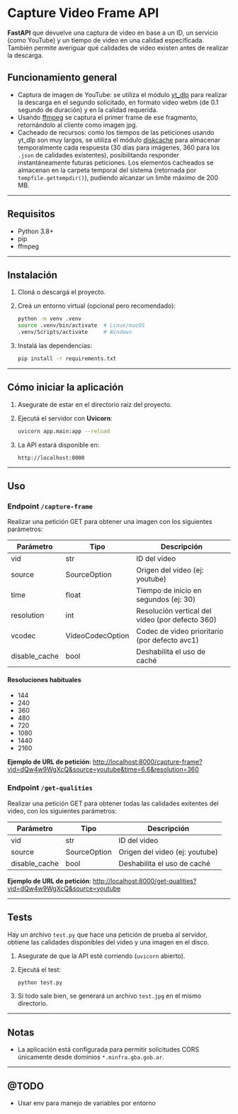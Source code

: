 # Capture Video Frame API

**FastAPI** que devuelve una captura de video en base a un ID, un servicio (como YouTube) y un tiempo de video en una calidad especificada. También permite averiguar qué calidades de video existen antes de realizar la descarga.

## Funcionamiento general
- Captura de imagen de YouTube: se utiliza el módulo [yt_dlp](https://pypi.org/project/yt-dlp/) para realizar la descarga en el segundo solicitado, en formato video webm (de 0.1 segundo de duración) y en la calidad requerida. 
- Usando [ffmpeg](https://www.ffmpeg.org/) se captura el primer frame de ese fragmento, retornándolo al cliente como imagen jpg.
- Cacheado de recursos: como los tiempos de las peticiones usando yt_dlp son muy largos, se utiliza el módulo [diskcache](https://pypi.org/project/diskcache/) para almacenar temporalmente cada respuesta (30 días para imágenes, 360 para los `.json` de calidades existentes), posibilitando responder instantáneamente futuras peticiones. Los elementos cacheados se almacenan en la carpeta temporal del sistema (retornada por `tempfile.gettempdir()`), pudiendo alcanzar un limíte máximo de 200 MB.

---

## Requisitos

- Python 3.8+
- pip
- ffmpeg

---

## Instalación

1. Cloná o descargá el proyecto.

2. Creá un entorno virtual (opcional pero recomendado):

    ```bash
    python -m venv .venv
    source .venv/bin/activate  # Linux/macOS
    .venv/Scripts/activate     # Windows
    ```

3. Instalá las dependencias:

    ```bash
    pip install -r requirements.txt
    ```

---

## Cómo iniciar la aplicación

1. Asegurate de estar en el directorio raíz del proyecto.

2. Ejecutá el servidor con **Uvicorn**:

    ```bash
    uvicorn app.main:app --reload
    ```

3. La API estará disponible en:

    ```
    http://localhost:8000
    ```

---
## Uso
### Endpoint `/capture-frame`

Realizar una petición GET para obtener una imagen con los siguientes parámetros:

| Parámetro | Tipo  | Descripción                                 |
|-----------|-------|---------------------------------------------|
| vid       | str   | ID del video      |
| source   | SourceOption   | Origen del video (ej: youtube)        |
| time   | float   | Tiempo de inicio en segundos (ej: 30)        |
| resolution   | int   | Resolución vertical del video (por defecto 360)  |
| vcodec   | VideoCodecOption   | Codec de video prioritario (por defecto avc1)  |
| disable_cache   | bool   | Deshabilita el uso de caché  |

#### Resoluciones habituales
* 144
* 240
* 360
* 480
* 720
* 1080    
* 1440
* 2160

**Ejemplo de URL de petición**:
[http://localhost:8000/capture-frame?vid=dQw4w9WgXcQ&source=youtube&time=6.6&resolution=360](http://localhost:8000/capture-frame?vid=dQw4w9WgXcQ&source=youtube&time=6.6&resolution=360)


### Endpoint `/get-qualities`

Realizar una petición GET para obtener todas las calidades exitentes del video, con los siguientes parámetros:

| Parámetro | Tipo  | Descripción                                 |
|-----------|-------|---------------------------------------------|
| vid       | str   | ID del video      |
| source   | SourceOption   | Origen del video (ej: youtube)        |
| disable_cache   | bool   | Deshabilita el uso de caché  |

**Ejemplo de URL de petición**:
[http://localhost:8000/get-qualities?vid=dQw4w9WgXcQ&source=youtube](http://localhost:8000/get-qualities?vid=dQw4w9WgXcQ&source=youtube)

---

## Tests

Hay un archivo `test.py` que hace una petición de prueba al servidor, obtiene las calidades disponibles del video y una imagen en el disco.

1. Asegurate de que la API esté corriendo (`uvicorn` abierto).

2. Ejecutá el test:

    ```bash
    python test.py
    ```

3. Si todo sale bien, se generará un archivo `test.jpg` en el mismo directorio.

---

## Notas

- La aplicación está configurada para permitir solicitudes CORS únicamente desde dominios `*.minfra.gba.gob.ar`.

---

## @TODO
- Usar env para manejo de variables por entorno